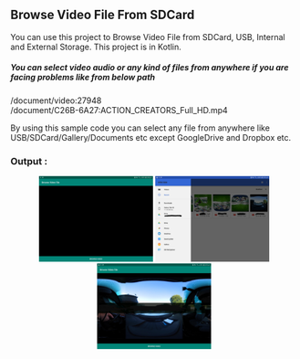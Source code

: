 ## Browse Video File From SDCard
You can use this project to Browse Video File from SDCard, USB, Internal and External Storage.
This project is in Kotlin.

##### You can select video audio or any kind of files from anywhere if you are facing problems like from below path
/document/video:27948 <br>
/document/C26B-6A27:ACTION_CREATORS_Full_HD.mp4

By using this sample code you can select any file from anywhere like USB/SDCard/Gallery/Documents etc except GoogleDrive and Dropbox etc.

### Output :

<p align="center">
  <img src="https://github.com/SWAPDROiD/BrowseVideoFileFromSDCard/blob/master/Images/First.jpg" width="200">
<img src="https://github.com/SWAPDROiD/BrowseVideoFileFromSDCard/blob/master/Images/Second.jpg" width="200">
<img src="https://github.com/SWAPDROiD/BrowseVideoFileFromSDCard/blob/master/Images/Third.jpg" width="200">
</p>

